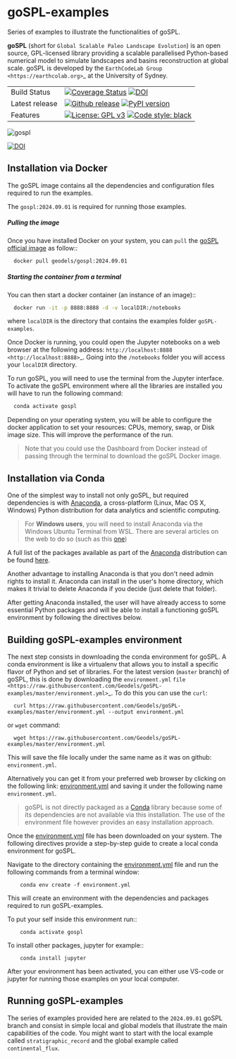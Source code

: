 # goSPL-examples

Series of examples to illustrate the functionalities of goSPL.


**goSPL** (short for ``Global Scalable Paleo Landscape Evolution``) is an open source, GPL-licensed library providing a scalable parallelised Python-based numerical model to simulate landscapes and basins reconstruction at global scale. goSPL is developed by the `EarthCodeLab Group <https://earthcolab.org>`_ at the University of Sydney.

|    |    |
| --- | --- |
| Build Status | [![Coverage Status](https://coveralls.io/repos/github/Geodels/gospl/badge.svg?branch=master)](https://coveralls.io/github/Geodels/gospl?branch=master)  [![DOI](https://zenodo.org/badge/206898115.svg)](https://zenodo.org/badge/latestdoi/206898115) |
| Latest release | [![Github release](https://img.shields.io/github/release/Geodels/gospl.svg?label=tag&colorB=11ccbb)](https://github.com/Geodels/gospl/releases) [![PyPI version](https://badge.fury.io/py/gospl.svg?colorB=cc77dd)](https://pypi.org/project/gospl) |
| Features | [![License: GPL v3](https://img.shields.io/badge/License-GPLv3-blue.svg)](https://www.gnu.org/licenses/gpl-3.0)  [![Code style: black](https://img.shields.io/badge/code%20style-black-000000.svg)](https://github.com/psf/black)|


![gospl](https://github.com/Geodels/gospl/blob/master/docs/images/earth.png?raw=true)


[![DOI](https://joss.theoj.org/papers/10.21105/joss.02804/status.svg)](https://doi.org/10.21105/joss.02804)

## Installation via Docker

The goSPL image contains all the dependencies and configuration files required to run the examples.

The ``gospl:2024.09.01`` is required for running those examples.

##### Pulling the image

Once you have installed Docker on your system, you can ``pull`` the
[goSPL official image](https://hub.docker.com/u/geodels) as follow::

```bash
  docker pull geodels/gospl:2024.09.01
```
##### Starting the container from a terminal

You can then start a docker container (an instance of
an image)::

```bash
  docker run -it -p 8888:8888 -d -v localDIR:/notebooks
```
where `localDIR` is the directory that contains the examples folder `goSPL-examples`.

Once Docker is running, you could open the Jupyter notebooks on a web browser at the following address: `http://localhost:8888 <http://localhost:8888>`_. Going into the `/notebooks` folder you will access your ``localDIR`` directory.

To run goSPL, you will need to use the terminal from the Jupyter interface. To activate the goSPL environment where all the libraries are installed you will have to run the following command:
```bash
  conda activate gospl
```

Depending on your operating system, you will be able to configure the docker application to set your resources: CPUs, memory, swap, or Disk image size. This will improve the performance of the run.

> Note that you could use the Dashboard from Docker instead of passing through the terminal to download the goSPL Docker image.

## Installation via Conda

One of the simplest way to install not only goSPL, but required dependencies  is with [Anaconda](https://docs.continuum.io/anaconda/), a cross-platform (Linux, Mac OS X, Windows) Python distribution for data analytics and scientific computing.

> For **Windows users**, you will need to install Anaconda via the Windows Ubuntu Terminal from WSL. There are several articles on the web to do so (such as this [one](https://emilykauffman.com/blog/install-anaconda-on-wsl))

A full list of the packages available as part of the [Anaconda](https://docs.continuum.io/anaconda/) distribution can be found [here](https://docs.continuum.io/anaconda/packages/pkg-docs/).

Another advantage to installing Anaconda is that you don't need admin rights to install it. Anaconda can install in the user's home directory, which makes it trivial to delete Anaconda if you decide (just delete that folder).

After getting Anaconda installed, the user will have already access to some essential Python packages and will be able to install a functioning goSPL environment by following the directives below.

Building goSPL-examples environment
------------------------------------

The next step consists in downloading the conda environment for goSPL. A conda environment is like a virtualenv that allows you to install a specific flavor of Python and set of libraries. For the latest version (`master` branch) of goSPL, this is done by downloading the ``environment.yml`` `file <https://raw.githubusercontent.com/Geodels/goSPL-examples/master/environment.yml>`_. To do this you can use the ``curl``:

```console
  curl https://raw.githubusercontent.com/Geodels/goSPL-examples/master/environment.yml --output environment.yml
```

or ``wget`` command:

```console
  wget https://raw.githubusercontent.com/Geodels/goSPL-examples/master/environment.yml
```

This will save the file locally under the same name as it was on github: ``environment.yml``.

Alternatively you can get it from your preferred web browser by clicking on the following link: [environment.yml](https://raw.githubusercontent.com/Geodels/goSPL-examples/master/environment.yml) and saving it under the following name ``environment.yml``.

>  goSPL is not directly packaged as a [Conda](https://conda.pydata.org/docs/) library because some of its dependencies are not available via this installation. The use of the environment file however provides an easy installation approach.

Once the [environment.yml](https://raw.githubusercontent.com/Geodels/goSPL-examples/master/environment.yml) file has been downloaded on your system. The following directives provide a step-by-step guide to create a local conda environment for goSPL.

Navigate to the directory containing the [environment.yml](https://raw.githubusercontent.com/Geodels/goSPL-examples/master/environment.yml) file and run the following commands from a terminal window:

```console
    conda env create -f environment.yml
```

This will create an environment with the dependencies and packages required to run goSPL-examples.

To put your self inside this environment run::


```console
    conda activate gospl
```

To install other packages, jupyter for example::

```console
    conda install jupyter
```

After your environment has been activated, you can either use VS-code or jupyter for running those examples on your local computer. 

## Running goSPL-examples 

The series of examples provided here are related to the ``2024.09.01`` goSPL branch and consist in simple local and global models that illustrate the main capabilities of the code. You might want to start with the local example called `stratigraphic_record` and the global example called `continental_flux`.
